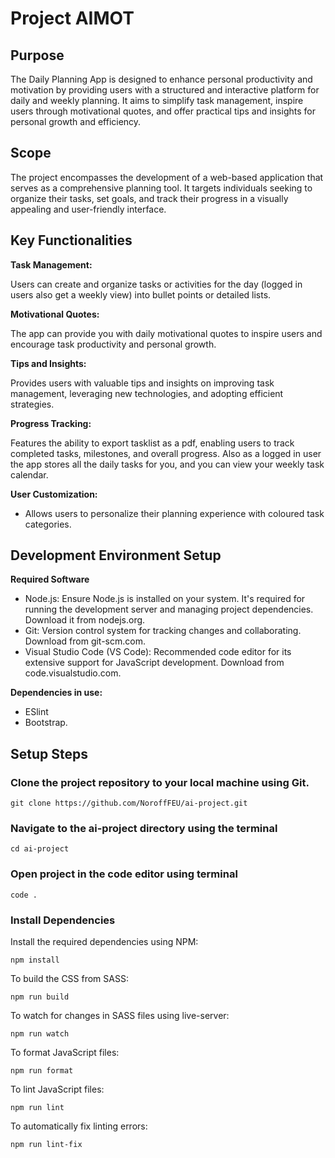 # Project AIMOT
## Purpose 
The Daily Planning App is designed to enhance personal productivity and motivation by providing users with a structured and interactive platform for daily and weekly planning. It aims to simplify task management, inspire users through motivational quotes, and offer practical tips and insights for personal growth and efficiency.
 
## Scope 
The project encompasses the development of a web-based application that serves as a comprehensive planning tool. It targets individuals seeking to organize their tasks, set goals, and track their progress in a visually appealing and user-friendly interface.
 
## Key Functionalities 
**Task Management:** 

Users can create and organize tasks or activities for the day (logged in users also get a weekly view) into bullet points or detailed lists.
 

**Motivational Quotes:**

The app can provide you with daily motivational quotes to inspire users and encourage task productivity and personal growth.
 

**Tips and Insights:** 

Provides users with valuable tips and insights on improving task management, leveraging new technologies, and adopting efficient strategies.
 

**Progress Tracking:** 

Features the ability to export tasklist as a pdf, enabling users to track completed tasks, milestones, and overall progress.  Also as a logged in user the app stores all the daily tasks for you, and you can view your weekly task calendar.
 

**User Customization:** 
- Allows users to personalize their planning experience with coloured task categories.

## Development Environment Setup
**Required Software**
- Node.js: Ensure Node.js is installed on your system. It's required for running the development server and managing project dependencies. Download it from nodejs.org.
- Git: Version control system for tracking changes and collaborating. Download from git-scm.com.
- Visual Studio Code (VS Code): Recommended code editor for its extensive support for JavaScript development. Download from code.visualstudio.com.

**Dependencies in use:**
- ESlint
- Bootstrap.

## Setup Steps
### Clone the project repository to your local machine using Git.

```
git clone https://github.com/NoroffFEU/ai-project.git
```

### Navigate to the ai-project directory using the terminal
```
cd ai-project
```

### Open project in the code editor using terminal

```
code .
```


### Install Dependencies
Install the required dependencies using NPM:
```
npm install
```

To build the CSS from SASS: 
```
npm run build
```

To watch for changes in SASS files using live-server:
```
npm run watch
```

To format JavaScript files:
```
npm run format
```

To lint JavaScript files: 
```
npm run lint
```

To automatically fix linting errors: 
```
npm run lint-fix
```